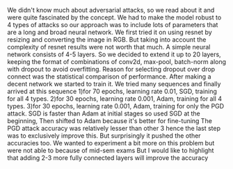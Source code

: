 We didn't know much about adversarial attacks, so we read about it
and were quite fascinated by the concept.
We had to make the model robust to 4 types of attacks so our
approach was to include lots of parameters that are a long and broad
neural network. We first tried it on using resnet by resizing and converting
the image in RGB. But taking into account the complexity of resnet results
were not worth that much.
A simple neural network consists of 4-5 layers. So we decided to
extend it up to 20 layers, keeping the format of combinations of conv2d,
max-pool, batch-norm along with dropout to avoid overfitting. Reason for
selecting dropout over drop connect was the statistical comparison of
performance.
After making a decent network we started to train it. We tried many
sequences and finally arrived at this sequence
1)for 70 epochs, learning rate 0.01, SGD, training for all 4 types.
2)for 30 epochs, learning rate 0.001, Adam, training for all 4 types.
3)for 30 epochs, learning rate 0.001, Adam, training for only the PGD
attack.
SGD is faster than Adam at initial stages so used SGD at the
beginning, Then shifted to Adam because it's better for fine-tuning
The PGD attack accuracy was relatively lesser than other 3 hence the last
step was to exclusively improve this. But surprisingly it pushed the other
accuracies too.
We wanted to experiment a bit more on this problem but were not
able to because of mid-sem exams But I would like to highlight that adding
2-3 more fully connected layers will improve the accuracy
